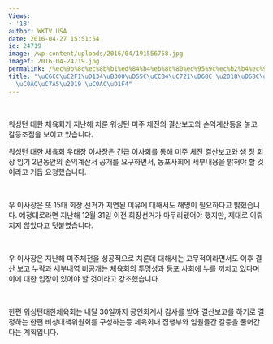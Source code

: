 ```yaml
---
Views:
- '18'
author: WKTV USA
date: 2016-04-27 15:51:54
id: 24719
image: /wp-content/uploads/2016/04/191556758.jpg
imagef: 2016-04-24719.jpg
permalink: /%ec%9b%8c%ec%8b%b1%ed%84%b4%eb%8c%80%ed%95%9c%ec%b2%b4%ec%9c%a1%ed%9a%8c-%ed%9a%8c%ec%9e%a5-%ec%9d%b4%ec%82%ac%ec%9e%a5-%ec%82%ac%ed%87%b4/
title: "\uC6CC\uC2F1\uD134\uB300\uD55C\uCCB4\uC721\uD68C \u2018\uD68C\uC7A5, \uC774\
  \uC0AC\uC7A5\u2019 \uC0AC\uD1F4"
---
```


&nbsp;

워싱턴 대한 체육회가 지난해 치룬 워싱턴 미주 체전의 결산보고와 손익계산등을 놓고 갈등조짐을 보이고 있습니다.

워싱턴 대한 체육회 우태창 이사장은 긴급 이사회를 통해 미주 체전 결산보고와 샘 정 회장 임기 2년동안의 손익계산서 공개를 요구하면서, 동포사회에 세부내용을 밝혀야 할 것이라고 거듭 요청했습니다.

&nbsp;

우 이사장은 또 15대 회장 선거가 지연된 이유에 대해서도 해명이 필요하다고 밝혔습니다. 예정대로라면 지난해 12월 31일 이전 회장선거가 마무리됐어야 했지만, 제대로 이뤄지지 않았다고 덧붙였습니다.

&nbsp;

우 이사장은 지난해 미주체전을 성공적으로 치룬데 대해서는 고무적이라면서도 이후 결산 보고 누락과 세부내역 비공개는 체육회의 투명성과 동포 사회에 누를 끼치고 있다며 이에 대한 입장이 있어야 할 것이라고 강조했습니다.

&nbsp;

한편 워싱턴대한체육회는 내달 30일까지 공인회계사 감사를 받아 결산보고를 하기로 결정하는 한편 비상대책위원회를 구성하는등 체육회내 집행부와 임원들간 갈등을 풀어간다는 계획입니다.